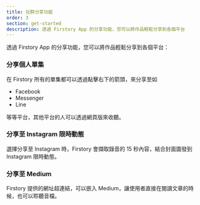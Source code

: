 ```yaml
---
title: 社群分享功能
order: 3
section: get-started
description: 透過 Firstory App 的分享功能，您可以將作品輕鬆分享到各個平台
---
```


透過 Firstory App 的分享功能，您可以將作品輕鬆分享到各個平台：

### 分享個人單集

在 Firstory 所有的單集都可以透過點擊右下的箭頭，來分享至如

- Facebook
- Messenger
- Line

等等平台，其他平台的人可以透過網頁版來收聽。

### 分享至 Instagram 限時動態

選擇分享至 Instagram 時，Firstory 會擷取錄音的 15 秒內容，結合封面圖發到 Instagram 限時動態。

### 分享至 Medium

Firstory 提供的網址超連結，可以嵌入 Medium，讓使用者直接在閱讀文章的時候，也可以聆聽音檔。
